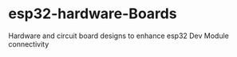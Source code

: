 # esp32-hardware-Boards
Hardware and circuit board designs to enhance esp32 Dev Module connectivity
